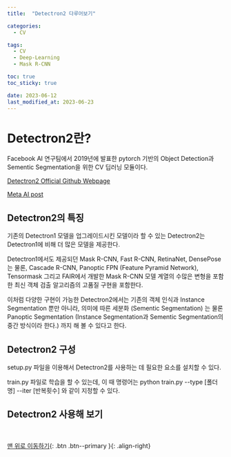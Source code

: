 ```yaml
---
title:  "Detectron2 다루어보기" 

categories:
  - CV

tags:
  - CV
  - Deep-Learning
  - Mask R-CNN

toc: true
toc_sticky: true

date: 2023-06-12
last_modified_at: 2023-06-23
---
```



# Detectron2란?

Facebook AI 연구팀에서 2019년에 발표한 pytorch 기반의 Object Detection과 Sementic Segmentation을 위한 CV 딥러닝 모듈이다.

[Detectron2 Official Github Webpage](https://github.com/facebookresearch/detectron2)

[Meta AI post](https://ai.facebook.com/blog/-detectron2-a-pytorch-based-modular-object-detection-library-/)

## Detectron2의 특징

기존의 Detectron1 모델을 업그레이드시킨 모델이라 할 수 있는 Detectron2는 Detectron1에 비해 더 많은 모델을 제공한다. 

Detectron1에서도 제공되던 Mask R-CNN, Fast R-CNN, RetinaNet, DensePose는 물론, Cascade R-CNN, Panoptic FPN (Feature Pyramid Network), Tensormask 그리고 FAIR에서 개발한 Mask R-CNN 모델 계열의 수많은 변형을 포함한 최신 객체 검출 알고리즘의 고품질 구현을 포함한다. 

이처럼 다양한 구현이 가능한 Detectron2에서는 기존의 객체 인식과 Instance Segmentation 뿐만 아니라, 의미에 따른 세분화 (Sementic Segmentation) 는 물론 Panoptic Segmentation (Instance Segmentation과 Sementic Segmentation의 중간 방식이라 한다.) 까지 해 볼 수 있다고 한다.

## Detectron2 구성

setup.py 파일을 이용해서 Detectron2를 사용하는 데 필요한 요소를 설치할 수 있다.

train.py 파일로 학습을 할 수 있는데, 이 때 명령어는  python train.py --type [폴더명] --iter [반복횟수]  와 같이 지정할 수 있다.

## Detectron2 사용해 보기




<br>

    

[맨 위로 이동하기](#){: .btn .btn--primary }{: .align-right}
